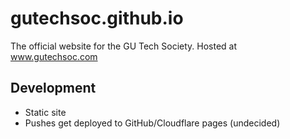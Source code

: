 # gutechsoc.github.io
The official website for the GU Tech Society. Hosted at www.gutechsoc.com

## Development
* Static site
* Pushes get deployed to GitHub/Cloudflare pages (undecided)
